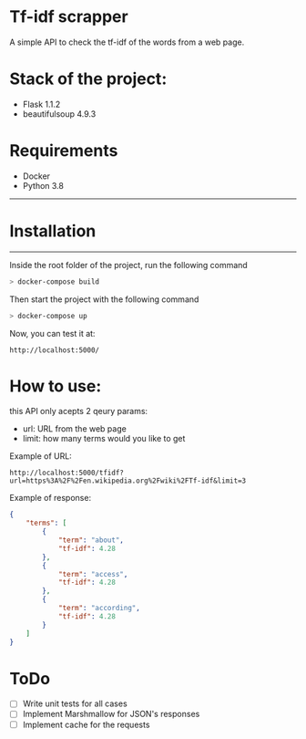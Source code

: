 ﻿Tf-idf scrapper
===================

A simple API to check the tf-idf of the words from a web page.

# Stack of the project:
 - Flask 1.1.2
 - beautifulsoup 4.9.3

# Requirements
 - Docker
 - Python 3.8

----------

# Installation
----------
Inside the root folder of the project, run the following command

```sh
> docker-compose build
```

Then start the project with the following command

```sh
> docker-compose up
```

Now, you can test it at:

```
http://localhost:5000/
```
# How to use:
this API only acepts 2 qeury params:
- url: URL from the web page
- limit: how many terms would you like to get

Example of URL:
```
http://localhost:5000/tfidf?url=https%3A%2F%2Fen.wikipedia.org%2Fwiki%2FTf-idf&limit=3
```
Example of response:
```json
{
    "terms": [
        {
            "term": "about",
            "tf-idf": 4.28
        },
        {
            "term": "access",
            "tf-idf": 4.28
        },
        {
            "term": "according",
            "tf-idf": 4.28
        }
    ]
}
```

# ToDo
 - [ ] Write unit tests for all cases 
 - [ ] Implement Marshmallow for JSON's responses
 - [ ] Implement cache for the requests
